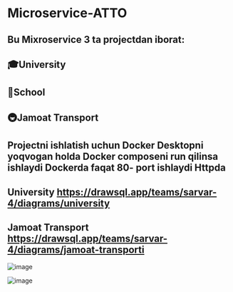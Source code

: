 # Microservice-ATTO

## Bu Mixroservice 3 ta projectdan iborat:


## 🎓University

## 🏫School

## 🚇Jamoat Transport 

## Projectni ishlatish uchun Docker Desktopni yoqvogan holda Docker composeni run qilinsa ishlaydi Dockerda faqat 80- port ishlaydi Httpda 

## University https://drawsql.app/teams/sarvar-4/diagrams/university


## Jamoat Transport https://drawsql.app/teams/sarvar-4/diagrams/jamoat-transporti

![image](https://github.com/murodovich/Microservice-Exam/assets/123171146/12a9a046-63cb-484a-8284-1f291c766ab6)


![image](https://github.com/murodovich/Microservice-Exam/assets/123171146/7e5f7d1b-ea15-48d2-90c6-5e70ed6018af)





